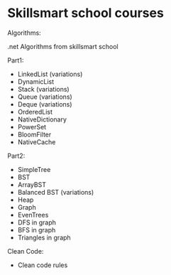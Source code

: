 # Skillsmart school courses

Algorithms:

.net Algorithms from skillsmart school

Part1:
- LinkedList (variations)
- DynamicList
- Stack (variations)
- Queue (variations)
- Deque (variations)
- OrderedList
- NativeDictionary
- PowerSet
- BloomFilter
- NativeCache

Part2:
- SimpleTree
- BST
- ArrayBST
- Balanced BST (variations)
- Heap
- Graph
- EvenTrees
- DFS in graph
- BFS in graph
- Triangles in graph

Clean Code:
- Clean code rules


